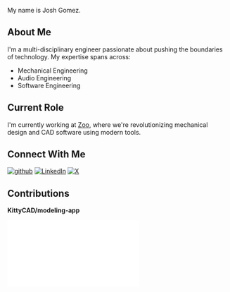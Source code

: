 My name is Josh Gomez.

## About Me
I'm a multi-disciplinary engineer passionate about pushing the boundaries of technology. My expertise spans across:
- Mechanical Engineering
- Audio Engineering  
- Software Engineering

## Current Role
I'm currently working at [Zoo](https://zoo.dev/), where we're revolutionizing mechanical design and CAD software using modern tools.

## Connect With Me
[![github](https://img.shields.io/badge/GitHub-000000?style=for-the-badge&logo=GitHub&logoColor=white)](https://github.com/jgomez720)
[![LinkedIn](https://img.shields.io/badge/LinkedIn-0A66C2?style=for-the-badge&logo=linkedin&logoColor=white)](https://www.linkedin.com/in/josh-gomez-037107aa/)
[![X](https://img.shields.io/badge/X-000000?style=for-the-badge&logo=X&logoColor=white)](https://x.com/Josh_R_Gomez)

## Contributions

**KittyCAD/modeling-app**

![](issue_badge.md)

